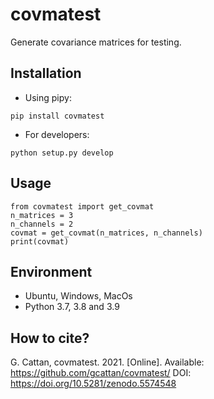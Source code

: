 # covmatest

Generate covariance matrices for testing.

## Installation

- Using pipy:

```
pip install covmatest
```

- For developers:

```
python setup.py develop
```

## Usage

```
from covmatest import get_covmat
n_matrices = 3
n_channels = 2
covmat = get_covmat(n_matrices, n_channels)
print(covmat)
```

## Environment

- Ubuntu, Windows, MacOs
- Python 3.7, 3.8 and 3.9

## How to cite?

G. Cattan, covmatest. 2021. [Online]. Available: https://github.com/gcattan/covmatest/
DOI: https://doi.org/10.5281/zenodo.5574548

